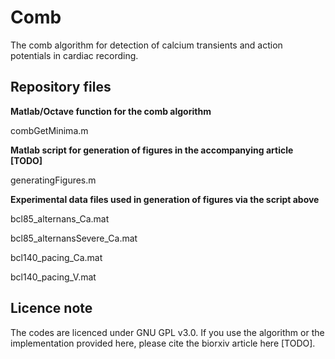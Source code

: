 # Comb
The comb algorithm for detection of calcium transients and action potentials in cardiac recording.

## Repository files

**Matlab/Octave function for the comb algorithm**

combGetMinima.m

**Matlab script for generation of figures in the accompanying article [TODO]**

generatingFigures.m

**Experimental data files used in generation of figures via the script above**

bcl85_alternans_Ca.mat

bcl85_alternansSevere_Ca.mat

bcl140_pacing_Ca.mat

bcl140_pacing_V.mat


## Licence note
The codes are licenced under GNU GPL v3.0. If you use the algorithm or the implementation provided here, please cite the biorxiv article here [TODO].
